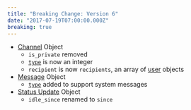 ```yaml
---
title: "Breaking Change: Version 6"
date: "2017-07-19T07:00:00.000Z"
breaking: true
---
```


* [Channel](#DOCS_RESOURCES_CHANNEL/channel-object) Object
  * `is_private` removed
  * [`type`](#DOCS_RESOURCES_CHANNEL/channel-object-channel-types) is now an integer
  * `recipient` is now `recipients`, an array of [user](#DOCS_RESOURCES_USER/user-object) objects
* [Message](#DOCS_RESOURCES_MESSAGE/message-object) Object
  * [`type`](#DOCS_RESOURCES_MESSAGE/message-object-message-types) added to support system messages
* [Status Update](#DOCS_TOPICS_GATEWAY_EVENTS/update-presence-gateway-presence-update-structure) Object
  * `idle_since` renamed to `since`
